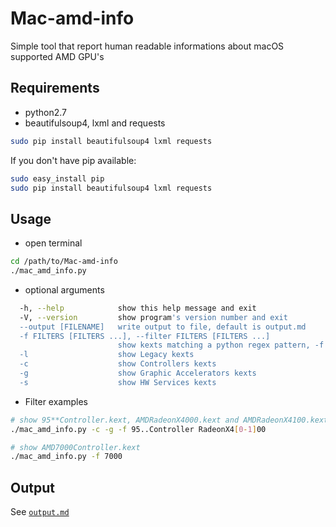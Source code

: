 # Mac-amd-info 
Simple tool that report human readable informations about macOS supported AMD GPU's

## Requirements
* python2.7
* beautifulsoup4, lxml and requests
```bash
sudo pip install beautifulsoup4 lxml requests
```

If you don't have pip available:
```bash
sudo easy_install pip
sudo pip install beautifulsoup4 lxml requests
```

## Usage
* open terminal 
```bash
cd /path/to/Mac-amd-info
./mac_amd_info.py
```

* optional arguments
```bash
  -h, --help            show this help message and exit
  -V, --version         show program's version number and exit
  --output [FILENAME]   write output to file, default is output.md
  -f FILTERS [FILTERS ...], --filter FILTERS [FILTERS ...]
                        show kexts matching a python regex pattern, -f 2.00 shows only 2*00 series controllers
  -l                    show Legacy kexts
  -c                    show Controllers kexts
  -g                    show Graphic Accelerators kexts
  -s                    show HW Services kexts
```
* Filter examples
```bash
# show 95**Controller.kext, AMDRadeonX4000.kext and AMDRadeonX4100.kext
./mac_amd_info.py -c -g -f 95..Controller RadeonX4[0-1]00

# show AMD7000Controller.kext 
./mac_amd_info.py -f 7000
```

## Output

See [`output.md`][output.md]

[output.md]: ./output.md
